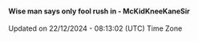 #### Wise man says only fool rush in - McKidKneeKaneSir
Updated on 22/12/2024 - 08:13:02 (UTC) Time Zone
